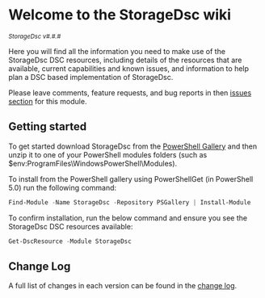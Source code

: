 # Welcome to the StorageDsc wiki

<sup>*StorageDsc v#.#.#*</sup>

Here you will find all the information you need to make use of the StorageDsc
DSC resources, including details of the resources that are available, current
capabilities and known issues, and information to help plan a DSC based
implementation of StorageDsc.

Please leave comments, feature requests, and bug reports in then
[issues section](https://github.com/dsccommunity/StorageDsc/issues) for this module.

## Getting started

To get started download StorageDsc from the [PowerShell Gallery](http://www.powershellgallery.com/packages/StorageDsc/)
and then unzip it to one of your PowerShell modules folders
(such as $env:ProgramFiles\WindowsPowerShell\Modules).

To install from the PowerShell gallery using PowerShellGet (in PowerShell 5.0)
run the following command:

```powershell
Find-Module -Name StorageDsc -Repository PSGallery | Install-Module
```

To confirm installation, run the below command and ensure you see the StorageDsc
DSC resources available:

```powershell
Get-DscResource -Module StorageDsc
```

## Change Log

A full list of changes in each version can be found in the [change log](https://github.com/dsccommunity/StorageDsc/blob/master/CHANGELOG.md).
